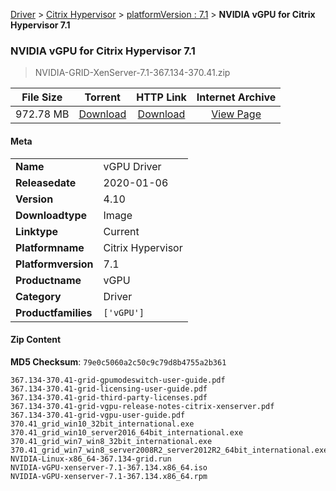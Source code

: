 
[Driver](/README.md)  >  [Citrix Hypervisor](/index/Driver/Citrix_Hypervisor.md)  >  [platformVersion : 7.1](/index/Driver/Citrix_Hypervisor/7.1.md)  >  **NVIDIA vGPU for Citrix Hypervisor 7.1**


###    NVIDIA vGPU for Citrix Hypervisor 7.1

> NVIDIA-GRID-XenServer-7.1-367.134-370.41.zip   


| **File Size** | **Torrent**  | **HTTP Link** | **Internet Archive** |
|:-------------:|:------------:|:-------------:|:--------------------:|
| 972.78 MB |  [Download](https://archive.org/download/nvgpu_NVIDIA-GRID-XenServer-7.1-367.134-370.41.zip/nvgpu_NVIDIA-GRID-XenServer-7.1-367.134-370.41.zip_archive.torrent)       | [Download](https://archive.org/compress/nvgpu_NVIDIA-GRID-XenServer-7.1-367.134-370.41.zip) | [View Page](https://archive.org/details/nvgpu_NVIDIA-GRID-XenServer-7.1-367.134-370.41.zip)       |

#### Meta

<table>
<tr><td><strong>Name</strong></td><td>vGPU Driver</td></tr>
<tr><td><strong>Releasedate</strong></td><td>2020-01-06</td></tr>
<tr><td><strong>Version</strong></td><td>4.10</td></tr>
<tr><td><strong>Downloadtype</strong></td><td>Image</td></tr>
<tr><td><strong>Linktype</strong></td><td>Current</td></tr>
<tr><td><strong>Platformname</strong></td><td>Citrix Hypervisor</td></tr>
<tr><td><strong>Platformversion</strong></td><td>7.1</td></tr>
<tr><td><strong>Productname</strong></td><td>vGPU</td></tr>
<tr><td><strong>Category</strong></td><td>Driver</td></tr>
<tr><td><strong>Productfamilies</strong></td><td><code>['vGPU']</code></td></tr>
</table>

#### Zip Content

**MD5 Checksum**: `79e0c5060a2c50c9c79d8b4755a2b361`

```text
367.134-370.41-grid-gpumodeswitch-user-guide.pdf
367.134-370.41-grid-licensing-user-guide.pdf
367.134-370.41-grid-third-party-licenses.pdf
367.134-370.41-grid-vgpu-release-notes-citrix-xenserver.pdf
367.134-370.41-grid-vgpu-user-guide.pdf
370.41_grid_win10_32bit_international.exe
370.41_grid_win10_server2016_64bit_international.exe
370.41_grid_win7_win8_32bit_international.exe
370.41_grid_win7_win8_server2008R2_server2012R2_64bit_international.exe
NVIDIA-Linux-x86_64-367.134-grid.run
NVIDIA-vGPU-xenserver-7.1-367.134.x86_64.iso
NVIDIA-vGPU-xenserver-7.1-367.134.x86_64.rpm
```